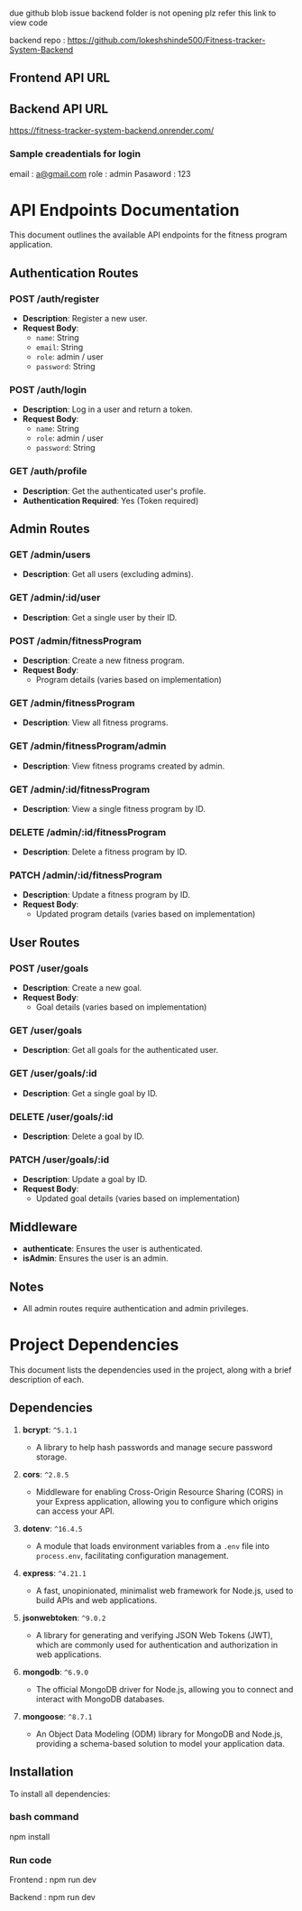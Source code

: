 due github blob issue backend folder is not opening plz refer this link to view code

backend repo : https://github.com/lokeshshinde500/Fitness-tracker-System-Backend

## Frontend API URL

## Backend API URL

https://fitness-tracker-system-backend.onrender.com/

### Sample creadentials for login

email : a@gmail.com
role : admin
Pasaword : 123

# API Endpoints Documentation

This document outlines the available API endpoints for the fitness program application.

## Authentication Routes

### POST /auth/register

- **Description**: Register a new user.
- **Request Body**:
  - `name`: String
  - `email`: String
  - `role`: admin / user
  - `password`: String

### POST /auth/login

- **Description**: Log in a user and return a token.
- **Request Body**:
  - `name`: String
  - `role`: admin / user
  - `password`: String

### GET /auth/profile

- **Description**: Get the authenticated user's profile.
- **Authentication Required**: Yes (Token required)

## Admin Routes

### GET /admin/users

- **Description**: Get all users (excluding admins).

### GET /admin/:id/user

- **Description**: Get a single user by their ID.

### POST /admin/fitnessProgram

- **Description**: Create a new fitness program.
- **Request Body**:
  - Program details (varies based on implementation)

### GET /admin/fitnessProgram

- **Description**: View all fitness programs.

### GET /admin/fitnessProgram/admin

- **Description**: View fitness programs created by admin.

### GET /admin/:id/fitnessProgram

- **Description**: View a single fitness program by ID.

### DELETE /admin/:id/fitnessProgram

- **Description**: Delete a fitness program by ID.

### PATCH /admin/:id/fitnessProgram

- **Description**: Update a fitness program by ID.
- **Request Body**:
  - Updated program details (varies based on implementation)

## User Routes

### POST /user/goals

- **Description**: Create a new goal.
- **Request Body**:
  - Goal details (varies based on implementation)

### GET /user/goals

- **Description**: Get all goals for the authenticated user.

### GET /user/goals/:id

- **Description**: Get a single goal by ID.

### DELETE /user/goals/:id

- **Description**: Delete a goal by ID.

### PATCH /user/goals/:id

- **Description**: Update a goal by ID.
- **Request Body**:
  - Updated goal details (varies based on implementation)

## Middleware

- **authenticate**: Ensures the user is authenticated.
- **isAdmin**: Ensures the user is an admin.

## Notes

- All admin routes require authentication and admin privileges.

# Project Dependencies

This document lists the dependencies used in the project, along with a brief description of each.

## Dependencies

1. **bcrypt**: `^5.1.1`

   - A library to help hash passwords and manage secure password storage.

2. **cors**: `^2.8.5`

   - Middleware for enabling Cross-Origin Resource Sharing (CORS) in your Express application, allowing you to configure which origins can access your API.

3. **dotenv**: `^16.4.5`

   - A module that loads environment variables from a `.env` file into `process.env`, facilitating configuration management.

4. **express**: `^4.21.1`

   - A fast, unopinionated, minimalist web framework for Node.js, used to build APIs and web applications.

5. **jsonwebtoken**: `^9.0.2`

   - A library for generating and verifying JSON Web Tokens (JWT), which are commonly used for authentication and authorization in web applications.

6. **mongodb**: `^6.9.0`

   - The official MongoDB driver for Node.js, allowing you to connect and interact with MongoDB databases.

7. **mongoose**: `^8.7.1`
   - An Object Data Modeling (ODM) library for MongoDB and Node.js, providing a schema-based solution to model your application data.

## Installation

To install all dependencies:

### bash command

npm install

### Run code

Frontend : npm run dev

Backend : npm run dev
